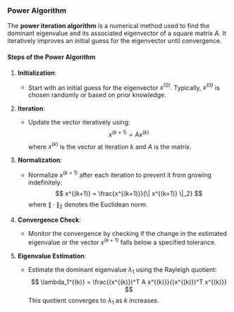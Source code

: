 ### Power Algorithm

The **power iteration algorithm** is a numerical method used to find the dominant eigenvalue and its associated eigenvector of a square matrix $A$. It iteratively improves an initial guess for the eigenvector until convergence.

#### Steps of the Power Algorithm

1. **Initialization**:
   - Start with an initial guess for the eigenvector $x^{(0)}$. Typically, $x^{(0)}$ is chosen randomly or based on prior knowledge.

2. **Iteration**:
   - Update the vector iteratively using:
     $$
     x^{(k+1)} = A x^{(k)}
     $$
     where $x^{(k)}$ is the vector at iteration $k$ and $A$ is the matrix.

3. **Normalization**:
   - Normalize $x^{(k+1)}$ after each iteration to prevent it from growing indefinitely:
     $$
     x^{(k+1)} = \frac{x^{(k+1)}}{\| x^{(k+1)} \|_2}
     $$
     where $\| \cdot \|_2$ denotes the Euclidean norm.

4. **Convergence Check**:
   - Monitor the convergence by checking if the change in the estimated eigenvalue or the vector $x^{(k+1)}$ falls below a specified tolerance.

5. **Eigenvalue Estimation**:
   - Estimate the dominant eigenvalue $\lambda_1$ using the Rayleigh quotient:
     $$
     \lambda_1^{(k)} = \frac{(x^{(k)})^T A x^{(k)}}{(x^{(k)})^T x^{(k)}}
     $$
     This quotient converges to $\lambda_1$ as $k$ increases.